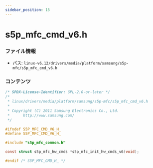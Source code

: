 ```yaml
---
sidebar_position: 15
---
```

# s5p_mfc_cmd_v6.h

### ファイル情報

- パス: `linux-v6.12/drivers/media/platform/samsung/s5p-mfc/s5p_mfc_cmd_v6.h`

### コンテンツ

```h
/* SPDX-License-Identifier: GPL-2.0-or-later */
/*
 * linux/drivers/media/platform/samsung/s5p-mfc/s5p_mfc_cmd_v6.h
 *
 * Copyright (C) 2011 Samsung Electronics Co., Ltd.
 *		http://www.samsung.com/
 */

#ifndef S5P_MFC_CMD_V6_H_
#define S5P_MFC_CMD_V6_H_

#include "s5p_mfc_common.h"

const struct s5p_mfc_hw_cmds *s5p_mfc_init_hw_cmds_v6(void);

#endif /* S5P_MFC_CMD_H_ */

```
